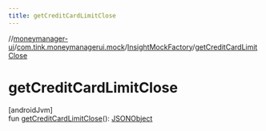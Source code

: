 ```yaml
---
title: getCreditCardLimitClose
---
```

//[moneymanager-ui](../../../index.html)/[com.tink.moneymanagerui.mock](../index.html)/[InsightMockFactory](index.html)/[getCreditCardLimitClose](get-credit-card-limit-close.html)



# getCreditCardLimitClose



[androidJvm]\
fun [getCreditCardLimitClose](get-credit-card-limit-close.html)(): [JSONObject](https://developer.android.com/reference/kotlin/org/json/JSONObject.html)




